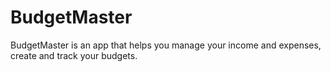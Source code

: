 # BudgetMaster

BudgetMaster is an app that helps you manage your income and expenses, create and track your budgets.
